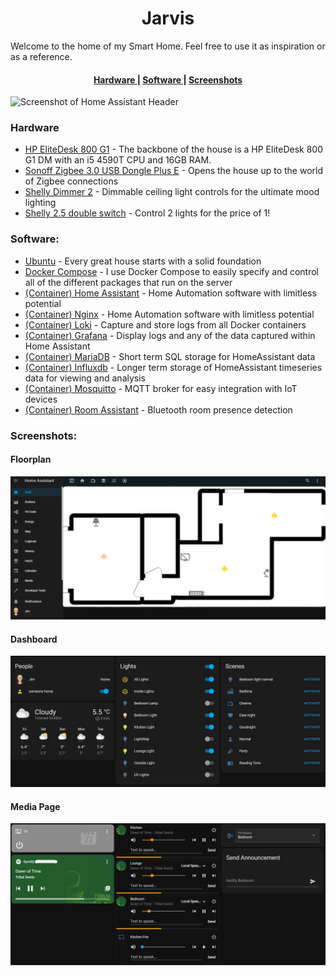 <h1 align="center">
  Jarvis
</h1>
Welcome to the home of my Smart Home. Feel free to use it as inspiration or as a reference.
<div align="center"><a name="menu"></a>
  <h4>
    <a href="https://github.com/jimbroze/Jarvis#hardware">
      Hardware
    </a>
    <span> | </span>
    <a href="https://github.com/jimbroze/Jarvis#software">
      Software
    </a>
    <span> | </span>
    <a href="https://github.com/jimbroze/Jarvis#screenshots">
      Screenshots
    </a>
  </h4>
</div>

![Screenshot of Home Assistant Header](https://i.imgur.com/vjDH1LJ.png)

### <a name="hardware"></a>Hardware
* [HP EliteDesk 800 G1](https://support.hp.com/gb-en/document/c04266271#AbT0) - The backbone of the house is a HP EliteDesk 800 G1 DM with an i5 4590T CPU and 16GB RAM.
* [Sonoff Zigbee 3.0 USB Dongle Plus E](https://sonoff.tech/product/gateway-amd-sensors/sonoff-zigbee-3-0-usb-dongle-plus-e/) - Opens the house up to the world of Zigbee connections
* [Shelly Dimmer 2](https://www.shelly.cloud/en/products/shop/shelly-dimmer2) - Dimmable ceiling light controls for the ultimate mood lighting
* [Shelly 2.5 double switch](https://www.shelly.cloud/en/products/shop/shelly-2-5-ce-ul-1) - Control 2 lights for the price of 1!

### <a name="software"></a>Software:
* [Ubuntu](https://youtu.be/ipatCbsY-54) - Every great house starts with a solid foundation
* [Docker Compose](https://Docker.com) - I use Docker Compose to easily specify and control all of the different packages that run on the server
* [(Container) Home Assistant](https://www.home-assistant.io/) - Home Automation software with limitless potential
* [(Container) Nginx](https://www.nginx.com/) - Home Automation software with limitless potential
* [(Container) Loki](https://grafana.com/oss/loki/) - Capture and store logs from all Docker containers
* [(Container) Grafana](https://grafana.com/) - Display logs and any of the data captured within Home Assistant
* [(Container) MariaDB](https://mariadb.org/) - Short term SQL storage for HomeAssistant data
* [(Container) Influxdb](https://www.influxdata.com/) - Longer term storage of HomeAssistant timeseries data for viewing and analysis
* [(Container) Mosquitto](https://mosquitto.org/) - MQTT broker for easy integration with IoT devices
* [(Container) Room Assistant](https://mosquitto.org/) - Bluetooth room presence detection


### <a name="screenshots"></a>Screenshots:
#### Floorplan
![Screenshot of Floorplan](https://github.com/jimbroze/Jarvis/raw/main/screenshots/HA-Floorplan.jpg)

#### Dashboard
![Screenshot of Dashboard](https://github.com/jimbroze/Jarvis/raw/main/screenshots/HA-Dash.jpg)

#### Media Page
![Screenshot of Media Page](https://github.com/jimbroze/Jarvis/raw/main/screenshots/HA-Media.jpg)
